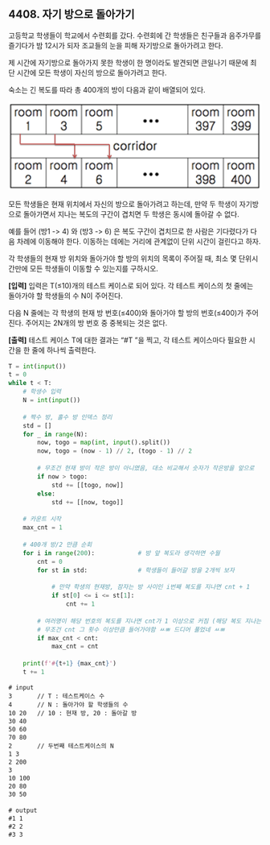 ## 4408. 자기 방으로 돌아가기

고등학교 학생들이 학교에서 수련회를 갔다. 수련회에 간 학생들은 친구들과 음주가무를 즐기다가 밤 12시가 되자 조교들의 눈을 피해 자기방으로 돌아가려고 한다.

제 시간에 자기방으로 돌아가지 못한 학생이 한 명이라도 발견되면 큰일나기 때문에 최단 시간에 모든 학생이 자신의 방으로 돌아가려고 한다.

숙소는 긴 복도를 따라 총 400개의 방이 다음과 같이 배열되어 있다.

 ![img](D4.assets/방으로가라.jpg)

모든 학생들은 현재 위치에서 자신의 방으로 돌아가려고 하는데, 만약 두 학생이 자기방으로 돌아가면서 지나는 복도의 구간이 겹치면 두 학생은 동시에 돌아갈 수 없다.

예를 들어 (방1 -> 4) 와 (방3 -> 6) 은 복도 구간이 겹치므로 한 사람은 기다렸다가 다음 차례에 이동해야 한다. 이동하는 데에는 거리에 관계없이 단위 시간이 걸린다고 하자.

각 학생들의 현재 방 위치와 돌아가야 할 방의 위치의 목록이 주어질 때, 최소 몇 단위시간만에 모든 학생들이 이동할 수 있는지를 구하시오.


**[입력]**
입력은 T(≤10)개의 테스트 케이스로 되어 있다. 각 테스트 케이스의 첫 줄에는 돌아가야 할 학생들의 수 N이 주어진다.

다음 N 줄에는 각 학생의 현재 방 번호(≤400)와 돌아가야 할 방의 번호(≤400)가 주어진다. 주어지는 2N개의 방 번호 중 중복되는 것은 없다.

**[출력]**
테스트 케이스 T에 대한 결과는 “#T ”을 찍고, 각 테스트 케이스마다 필요한 시간을 한 줄에 하나씩 출력한다.

```python
T = int(input())
t = 0
while t < T:
    # 학생수 입력
    N = int(input())

    # 짝수 방, 홀수 방 인덱스 정리
    std = []
    for _ in range(N):
        now, togo = map(int, input().split())
        now, togo = (now - 1) // 2, (togo - 1) // 2

        # 무조건 현재 방이 작은 방이 아니였음, 대소 비교해서 숫자가 작은방을 앞으로
        if now > togo:
            std += [[togo, now]]
        else:
            std += [[now, togo]]

    # 카운트 시작
    max_cnt = 1

    # 400개 방/2 만큼 순회
    for i in range(200):            # 방 앞 복도라 생각하면 수월
        cnt = 0
        for st in std:              # 학생들이 들어갈 방을 2개씩 보자

            # 만약 학생의 현재방, 잠자는 방 사이인 i번째 복도를 지나면 cnt + 1
            if st[0] <= i <= st[1]:
                cnt += 1

        # 여러명이 해당 번호의 복도를 지나면 cnt가 1 이상으로 커짐 (해당 복도 지나는 학생은 cnt명)
        # 무조건 cnt 그 횟수 이상만큼 들어가야함 ㅆㅃ 드디어 풀었네 ㅆㅃ
        if max_cnt < cnt:
            max_cnt = cnt

    print(f'#{t+1} {max_cnt}')
    t += 1
```

```
# input
3  		// T : 테스트케이스 수
4  		// N : 돌아가야 할 학생들의 수
10 20 	// 10 : 현재 방, 20 : 돌아갈 방
30 40
50 60
70 80
2 		// 두번째 테스트케이스의 N
1 3
2 200
3
10 100
20 80
30 50

# output
#1 1
#2 2
#3 3
```

